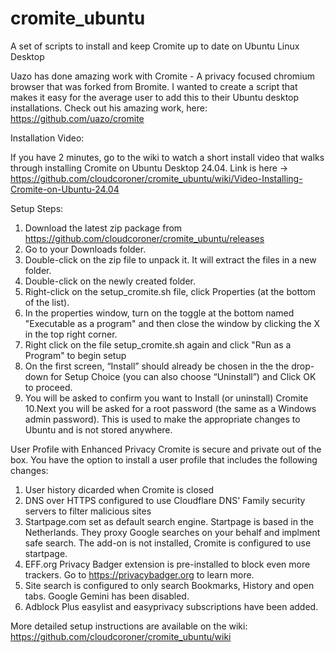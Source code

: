 # cromite_ubuntu
A set of scripts to install and keep Cromite up to date on Ubuntu Linux Desktop


Uazo has done amazing work with Cromite - A privacy focused chromium browser that was forked from Bromite. I wanted to create a script that makes it easy for the average user to add this to their Ubuntu desktop installations. Check out his amazing work, here: https://github.com/uazo/cromite

Installation Video:

  If you have 2 minutes, go to the wiki to watch a short install video that walks through installing Cromite on Ubuntu Desktop 24.04.
  Link is here -> https://github.com/cloudcoroner/cromite_ubuntu/wiki/Video-Installing-Cromite-on-Ubuntu-24.04

Setup Steps:
  1. Download the latest zip package from https://github.com/cloudcoroner/cromite_ubuntu/releases
  2. Go to your Downloads folder.
  3. Double-click on the zip file to unpack it. It will extract the files in a new folder.
  4. Double-click on the newly created folder.
  5. Right-click on the setup_cromite.sh file, click Properties (at the bottom of the list).
  6. In the properties window, turn on the toggle at the bottom named "Executable as a program" and then close the window by clicking the X in the top right corner.
  7. Right click on the file setup_cromite.sh again and click "Run as a Program" to begin setup
  8. On the first screen, “Install” should already be chosen in the the drop-down for Setup Choice (you can also choose “Uninstall”) and Click OK to proceed.
  9. You will be asked to confirm you want to Install (or uninstall) Cromite
  10.Next you will be asked for a root password (the same as a Windows admin password). This is used to make the appropriate changes to Ubuntu and is not stored anywhere.

User Profile with Enhanced Privacy
  Cromite is secure and private out of the box. You have the option to install a user profile that includes the following changes:
  1. User history dicarded when Cromite is closed
  2. DNS over HTTPS configured to use Cloudflare DNS' Family security servers to filter malicious sites
  3. Startpage.com set as default search engine. Startpage is based in the Netherlands. They proxy Google searches on your behalf and implment safe search. The add-on is not installed, Cromite is configured to use startpage.
  4. EFF.org Privacy Badger extension is pre-installed to block even more trackers. Go to https://privacybadger.org to learn more.
  5. Site search is configured to only search Bookmarks, History and open tabs. Google Gemini has been disabled.
  6. Adblock Plus easylist and easyprivacy subscriptions have been added.

More detailed setup instructions are available on the wiki:     https://github.com/cloudcoroner/cromite_ubuntu/wiki
